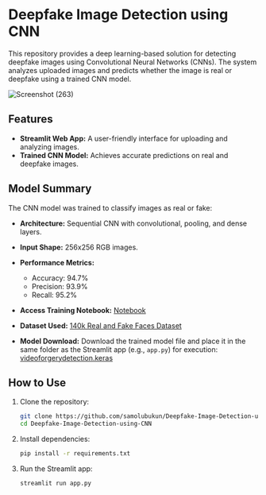 # Deepfake Image Detection using CNN

This repository provides a deep learning-based solution for detecting deepfake images using Convolutional Neural Networks (CNNs). The system analyzes uploaded images and predicts whether the image is real or deepfake using a trained CNN model.

![Screenshot (263)](https://github.com/user-attachments/assets/1d0acef4-6d9c-47c7-810e-2d8e2f894087)

## Features
- **Streamlit Web App:** A user-friendly interface for uploading and analyzing images.
- **Trained CNN Model:** Achieves accurate predictions on real and deepfake images.

## Model Summary
The CNN model was trained to classify images as real or fake:
- **Architecture:** Sequential CNN with convolutional, pooling, and dense layers.
- **Input Shape:** 256x256 RGB images.
- **Performance Metrics:**
  - Accuracy: 94.7%
  - Precision: 93.9%
  - Recall: 95.2%

- **Access Training Notebook:** [Notebook](https://github.com/samolubukun/Deepfake-Image-Detection-using-CNN/tree/main/Notebook)
- **Dataset Used:** [140k Real and Fake Faces Dataset](https://www.kaggle.com/datasets/xhlulu/140k-real-and-fake-faces)

- **Model Download:** Download the trained model file and place it in the same folder as the Streamlit app (e.g., `app.py`) for execution: [videoforgerydetection.keras](https://drive.google.com/file/d/13pMFr1UYuDJ_5wxRQmBgxMwc6XItXjBh/view?usp=sharing)

## How to Use

1. Clone the repository:
   ```bash
   git clone https://github.com/samolubukun/Deepfake-Image-Detection-using-CNN.git
   cd Deepfake-Image-Detection-using-CNN
   ```

2. Install dependencies:
   ```bash
   pip install -r requirements.txt
   ```

3. Run the Streamlit app:
   ```bash
   streamlit run app.py
   ```
